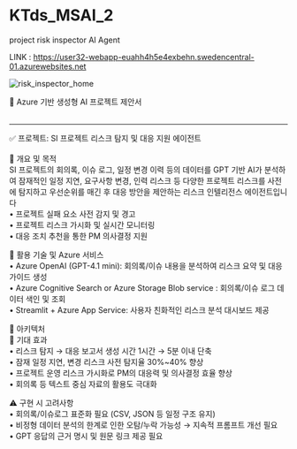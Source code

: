 # KTds_MSAI_2
project risk inspector AI Agent

LINK : https://user32-webapp-euahh4h5e4exbehn.swedencentral-01.azurewebsites.net


![risk_inspector_home](https://github.com/user-attachments/assets/9da47d08-e7f2-45c4-989b-b45f75abbef1)

📘 Azure 기반 생성형 AI 프로젝트 제안서<br><br>
________________________________________
✅ 프로젝트: SI 프로젝트 리스크 탐지 및 대응 지원 에이전트<br><br>
📌 개요 및 목적<br>
SI 프로젝트의 회의록, 이슈 로그, 일정 변경 이력 등의 데이터를 GPT 기반 AI가 분석하여 잠재적인 일정 지연, 요구사항 변경, 인력 리스크 등 다양한 프로젝트 리스크를 사전에 탐지하고 우선순위를 매긴 후 대응 방안을 제안하는 리스크 인텔리전스 에이전트입니다<br>
  •	프로젝트 실패 요소 사전 감지 및 경고<br>
  •	프로젝트 리스크 가시화 및 실시간 모니터링<br>
  •	대응 조치 추천을 통한 PM 의사결정 지원<br>

🔧 활용 기술 및 Azure 서비스<br>
  •	Azure OpenAI (GPT-4.1 mini): 회의록/이슈 내용을 분석하여 리스크 요약 및 대응 가이드 생성<br>
  •	Azure Cognitive Search or Azure Storage Blob service : 회의록/이슈 로그 데이터 색인 및 조회<br>
  •	Streamlit + Azure App Service: 사용자 친화적인 리스크 분석 대시보드 제공<br>
  
🧩 아키텍처<br>
🎯 기대 효과<br>
  •	리스크 탐지 → 대응 보고서 생성 시간 1시간 → 5분 이내 단축<br>
  •	잠재 일정 지연, 변경 리스크 사전 탐지율 30%~40% 향상<br>
  •	프로젝트 운영 리스크 가시화로 PM의 대응력 및 의사결정 효율 향상<br>
  •	회의록 등 텍스트 중심 자료의 활용도 극대화<br>
  
⚠️ 구현 시 고려사항<br>
  •	회의록/이슈로그 표준화 필요 (CSV, JSON 등 일정 구조 유지)<br>
  •	비정형 데이터 분석의 한계로 인한 오탐/누락 가능성 → 지속적 프롬프트 개선 필요<br>
  •	GPT 응답의 근거 명시 및 원문 링크 제공 필요
